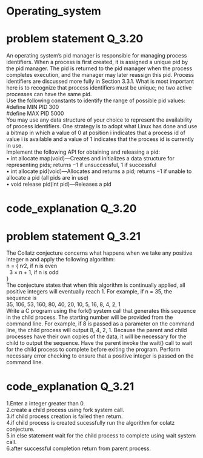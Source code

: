 # Operating_system
# problem statement Q_3.20
An operating system’s pid manager is responsible for managing process
identifiers. When a process is first created, it is assigned a unique pid
by the pid manager. The pid is returned to the pid manager when the
process completes execution, and the manager may later reassign this
pid. Process identifiers are discussed more fully in Section 3.3.1. What
is most important here is to recognize that process identifiers must be
unique; no two active processes can have the same pid.\
Use the following constants to identify the range of possible pid
values:\
#define MIN PID 300\
#define MAX PID 5000\
You may use any data structure of your choice to represent the availability of process identifiers. One strategy is to adopt what Linux has
done and use a bitmap in which a value of 0 at position i indicates that a process id of value i is available and a value of 1 indicates that the
process id is currently in use.\
Implement the following API for obtaining and releasing a pid:\
• int allocate map(void)—Creates and initializes a data structure for representing pids; returns −1 if unsuccessful, 1 if successful\
• int allocate pid(void)—Allocates and returns a pid; returns −1 if unable to allocate a pid (all pids are in use)\
• void release pid(int pid)—Releases a pid
# code_explanation Q_3.20

# problem statement Q_3.21
The Collatz conjecture concerns what happens when we take any positive integer n and apply the following algorithm:\
n =
{ n∕2, if n is even\
  &nbsp; 3 × n + 1, if n is odd\
}\
The conjecture states that when this algorithm is continually applied,
all positive integers will eventually reach 1. For example, if n = 35, the
sequence is\
35, 106, 53, 160, 80, 40, 20, 10, 5, 16, 8, 4, 2, 1\
Write a C program using the fork() system call that generates this
sequence in the child process. The starting number will be provided
from the command line. For example, if 8 is passed as a parameter on
the command line, the child process will output 8, 4, 2, 1. Because the
parent and child processes have their own copies of the data, it will be
necessary for the child to output the sequence. Have the parent invoke
the wait() call to wait for the child process to complete before exiting
the program. Perform necessary error checking to ensure that a positive
integer is passed on the command line.
# code_explanation Q_3.21
1.Enter a integer greater than 0.\
2.create a child process using fork system call.\
3.if child process creation is failed then return.\
4.if child process is created sucessfully run the algorithm for colatz conjecture.\
5.in else statement wait for the child process to complete using wait system call.\
6.after successful completion return from parent process.

